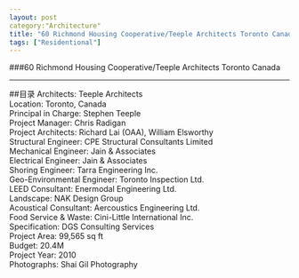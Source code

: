 ```yaml
---
layout: post
category:"Architecture"
title: "60 Richmond Housing Cooperative/Teeple Architects Toronto Canada"
tags: ["Residentional"]
---
```


###60 Richmond Housing Cooperative/Teeple Architects Toronto Canada 

- - -
##<a name="index"></a>目录
 Architects: Teeple Architects     
Location: Toronto, Canada    
Principal in Charge: Stephen Teeple    
Project Manager: Chris Radigan    
Project Architects: Richard Lai (OAA), William Elsworthy    
Structural Engineer: CPE Structural Consultants Limited   
Mechanical Engineer: Jain & Associates   
Electrical Engineer: Jain & Associates   
Shoring Engineer: Tarra Engineering Inc.   
Geo-Environmental Engineer: Toronto Inspection Ltd.  
LEED Consultant: Enermodal Engineering Ltd.  
Landscape: NAK Design Group  
Acoustical Consultant: Aercoustics Engineering Ltd.  
Food Service & Waste: Cini-Little International Inc.  
Specification: DGS Consulting Services  
Project Area: 99,565 sq ft  
Budget: 20.4M  
Project Year: 2010  
Photographs: Shai Gil Photography     
